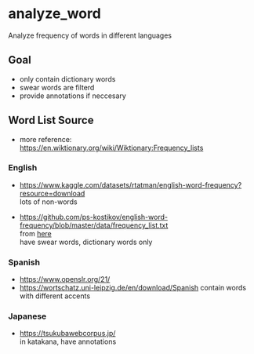 # analyze_word

Analyze frequency of words in different languages

## Goal

- only contain dictionary words
- swear words are filterd
- provide annotations if neccesary

## Word List Source

- more reference: <https://en.wiktionary.org/wiki/Wiktionary:Frequency_lists>

### English

- <https://www.kaggle.com/datasets/rtatman/english-word-frequency?resource=download>  
lots of non-words

- <https://github.com/ps-kostikov/english-word-frequency/blob/master/data/frequency_list.txt>  
from [here](<https://www.reddit.com/r/LanguageTechnology/comments/a50q9y/open_source_word_lists/>)  
have swear words, dictionary words only

### Spanish

- <https://www.openslr.org/21/>
- <https://wortschatz.uni-leipzig.de/en/download/Spanish>
contain words with different accents

### Japanese

- <https://tsukubawebcorpus.jp/>  
in katakana, have annotations

